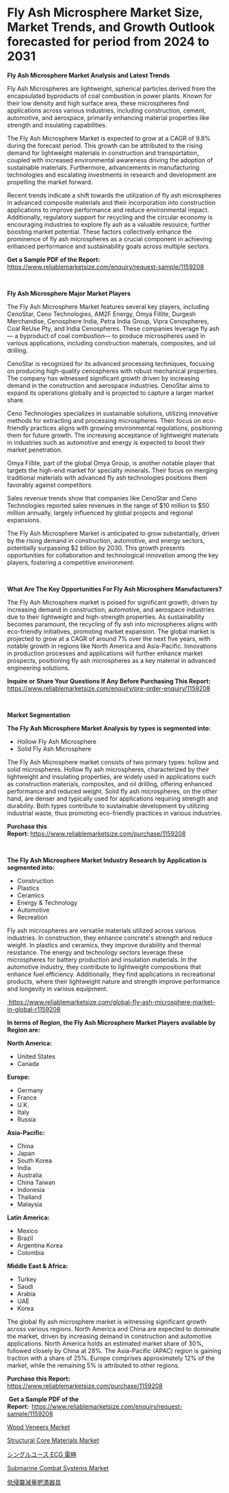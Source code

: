 <p><h1>Fly Ash Microsphere Market Size, Market Trends, and Growth Outlook forecasted for period from 2024 to 2031</h1></p><p><strong>Fly Ash Microsphere Market Analysis and Latest Trends</strong></p>
<p><p>Fly Ash Microspheres are lightweight, spherical particles derived from the encapsulated byproducts of coal combustion in power plants. Known for their low density and high surface area, these microspheres find applications across various industries, including construction, cement, automotive, and aerospace, primarily enhancing material properties like strength and insulating capabilities.</p><p>The Fly Ash Microsphere Market is expected to grow at a CAGR of 9.8% during the forecast period. This growth can be attributed to the rising demand for lightweight materials in construction and transportation, coupled with increased environmental awareness driving the adoption of sustainable materials. Furthermore, advancements in manufacturing technologies and escalating investments in research and development are propelling the market forward.</p><p>Recent trends indicate a shift towards the utilization of fly ash microspheres in advanced composite materials and their incorporation into construction applications to improve performance and reduce environmental impact. Additionally, regulatory support for recycling and the circular economy is encouraging industries to explore fly ash as a valuable resource, further boosting market potential. These factors collectively enhance the prominence of fly ash microspheres as a crucial component in achieving enhanced performance and sustainability goals across multiple sectors.</p></p>
<p><strong>Get a Sample PDF of the Report:&nbsp;</strong> <a href="https://www.reliablemarketsize.com/enquiry/request-sample/1159208">https://www.reliablemarketsize.com/enquiry/request-sample/1159208</a></p>
<p>&nbsp;</p>
<p><strong>Fly Ash Microsphere Major Market Players</strong></p>
<p><p>The Fly Ash Microsphere Market features several key players, including CenoStar, Ceno Technologies, AM2F Energy, Omya Fillite, Durgesh Merchandise, Cenosphere India, Petra India Group, Vipra Cenospheres, Coal ReUse Pty, and India Cenospheres. These companies leverage fly ash— a byproduct of coal combustion— to produce microspheres used in various applications, including construction materials, composites, and oil drilling.</p><p>CenoStar is recognized for its advanced processing techniques, focusing on producing high-quality cenospheres with robust mechanical properties. The company has witnessed significant growth driven by increasing demand in the construction and aerospace industries. CenoStar aims to expand its operations globally and is projected to capture a larger market share.</p><p>Ceno Technologies specializes in sustainable solutions, utilizing innovative methods for extracting and processing microspheres. Their focus on eco-friendly practices aligns with growing environmental regulations, positioning them for future growth. The increasing acceptance of lightweight materials in industries such as automotive and energy is expected to boost their market penetration.</p><p>Omya Fillite, part of the global Omya Group, is another notable player that targets the high-end market for specialty minerals. Their focus on merging traditional materials with advanced fly ash technologies positions them favorably against competitors.</p><p>Sales revenue trends show that companies like CenoStar and Ceno Technologies reported sales revenues in the range of $10 million to $50 million annually, largely influenced by global projects and regional expansions.</p><p>The Fly Ash Microsphere Market is anticipated to grow substantially, driven by the rising demand in construction, automotive, and energy sectors, potentially surpassing $2 billion by 2030. This growth presents opportunities for collaboration and technological innovation among the key players, fostering a competitive environment.</p></p>
<p>&nbsp;</p>
<p><strong>What Are The Key Opportunities For Fly Ash Microsphere Manufacturers?</strong></p>
<p><p>The Fly Ash Microsphere market is poised for significant growth, driven by increasing demand in construction, automotive, and aerospace industries due to their lightweight and high-strength properties. As sustainability becomes paramount, the recycling of fly ash into microspheres aligns with eco-friendly initiatives, promoting market expansion. The global market is projected to grow at a CAGR of around 7% over the next five years, with notable growth in regions like North America and Asia-Pacific. Innovations in production processes and applications will further enhance market prospects, positioning fly ash microspheres as a key material in advanced engineering solutions.</p></p>
<p><strong>Inquire or Share Your Questions If Any Before Purchasing This Report:</strong> <a href="https://www.reliablemarketsize.com/enquiry/pre-order-enquiry/1159208">https://www.reliablemarketsize.com/enquiry/pre-order-enquiry/1159208</a></p>
<p>&nbsp;</p>
<p><strong>Market Segmentation</strong></p>
<p><strong>The Fly Ash Microsphere Market Analysis by types is segmented into:</strong></p>
<p><ul><li>Hollow Fly Ash Microsphere</li><li>Solid Fly Ash Microsphere</li></ul></p>
<p><p>The Fly Ash Microsphere market consists of two primary types: hollow and solid microspheres. Hollow fly ash microspheres, characterized by their lightweight and insulating properties, are widely used in applications such as construction materials, composites, and oil drilling, offering enhanced performance and reduced weight. Solid fly ash microspheres, on the other hand, are denser and typically used for applications requiring strength and durability. Both types contribute to sustainable development by utilizing industrial waste, thus promoting eco-friendly practices in various industries.</p></p>
<p><strong>Purchase this Report:&nbsp;</strong><a href="https://www.reliablemarketsize.com/purchase/1159208">https://www.reliablemarketsize.com/purchase/1159208</a></p>
<p>&nbsp;</p>
<p><strong>The Fly Ash Microsphere Market Industry Research by Application is segmented into:</strong></p>
<p><ul><li>Construction</li><li>Plastics</li><li>Ceramics</li><li>Energy & Technology</li><li>Automotive</li><li>Recreation</li></ul></p>
<p><p>Fly ash microspheres are versatile materials utilized across various industries. In construction, they enhance concrete's strength and reduce weight. In plastics and ceramics, they improve durability and thermal resistance. The energy and technology sectors leverage these microspheres for battery production and insulation materials. In the automotive industry, they contribute to lightweight compositions that enhance fuel efficiency. Additionally, they find applications in recreational products, where their lightweight nature and strength improve performance and longevity in various equipment.</p></p>
<p><a href="https://www.reliablemarketsize.com/global-fly-ash-microsphere-market-in-global-r1159208">&nbsp;https://www.reliablemarketsize.com/global-fly-ash-microsphere-market-in-global-r1159208</a></p>
<p><strong>In terms of Region, the Fly Ash Microsphere Market Players available by Region are:</strong></p>
<p>
    <p> <strong> North America: </strong>
        <ul>
            <li>United States</li>
            <li>Canada</li>
        </ul>
        </p> 
    <p> <strong> Europe: </strong>
        <ul>
            <li>Germany</li>
            <li>France</li>
            <li>U.K.</li>
            <li>Italy</li>
            <li>Russia</li>
        </ul>
        </p> 
    <p> <strong> Asia-Pacific: </strong>
        <ul>
            <li>China</li>
            <li>Japan</li>
            <li>South Korea</li>
            <li>India</li>
            <li>Australia</li>
            <li>China Taiwan</li>
            <li>Indonesia</li>
            <li>Thailand</li>
            <li>Malaysia</li>
        </ul>
        </p> 
    <p> <strong> Latin America: </strong>
        <ul>
            <li>Mexico</li>
            <li>Brazil</li>
            <li>Argentina Korea</li>
            <li>Colombia</li>
        </ul>
        </p> 
    <p> <strong> Middle East & Africa: </strong>
        <ul>
            <li>Turkey</li>
            <li>Saudi</li>
            <li>Arabia</li>
            <li>UAE</li>
            <li>Korea</li>
        </ul>
    </p>
    </p>
<p><p>The global fly ash microsphere market is witnessing significant growth across various regions. North America and China are expected to dominate the market, driven by increasing demand in construction and automotive applications. North America holds an estimated market share of 30%, followed closely by China at 28%. The Asia-Pacific (APAC) region is gaining traction with a share of 25%. Europe comprises approximately 12% of the market, while the remaining 5% is attributed to other regions.</p></p>
<p><strong>Purchase this Report: </strong><a href="https://www.reliablemarketsize.com/purchase/1159208">https://www.reliablemarketsize.com/purchase/1159208</a></p>
<p>&nbsp;<strong>Get a Sample PDF of the Report:&nbsp;&nbsp;</strong><a href="https://www.reliablemarketsize.com/enquiry/request-sample/1159208">https://www.reliablemarketsize.com/enquiry/request-sample/1159208</a></p>
<p><strong></strong></p>
<p><p><a href="https://issuu.com/reportprime-2/docs/wood-veneers-market-size-2030.pptx_35ea78437191c8">Wood Veneers Market</a></p><p><a href="https://www.linkedin.com/pulse/global-structural-core-materials-market-sector-types-trexc?trackingId=HuWkJQoXQKmymiEqBzvo7Q%3D%3D">Structural Core Materials Market</a></p><p><a href="https://medium.com/@tiffanycooper7272/single-use-ecg-electrodes-market-%E3%81%AE%E3%82%B0%E3%83%AD%E3%83%BC%E3%83%90%E3%83%AB%E5%B8%82%E5%A0%B4%E6%A6%82%E8%A6%81%E3%81%AF-%E4%B8%96%E7%95%8C%E3%81%8A%E3%82%88%E3%81%B3%E4%B8%BB%E8%A6%81%E5%B8%82%E5%A0%B4%E3%81%AB%E3%81%8A%E3%81%91%E3%82%8B%E6%A5%AD%E7%95%8C%E3%81%AB%E5%BD%B1%E9%9F%BF%E3%82%92%E4%B8%8E%E3%81%88%E3%82%8B%E4%B8%BB%E8%A6%81%E3%81%AA%E3%83%88%E3%83%AC%E3%83%B3%E3%83%89%E3%81%AB%E3%81%A4%E3%81%84%E3%81%A6-%E7%8B%AC%E8%87%AA%E3%81%AE%E8%A6%96%E7%82%B9%E3%82%92%E6%8F%90%E4%BE%9B%E3%81%97%E3%81%BE%E3%81%99-3aaa171c53f4">シングルユース ECG 電極</a></p><p><a href="https://www.linkedin.com/pulse/global-submarine-combat-systems-market-analysis-key-cqyqe?trackingId=tgc0RsAHTD6l7FTljvn4mA%3D%3D">Submarine Combat Systems Market</a></p><p><a href="https://medium.com/@tiffanycooper7272/minimally-invasive-weight-loss-bariatric-devices-7fd4d4c67865">低侵襲減量肥満器具</a></p></p>